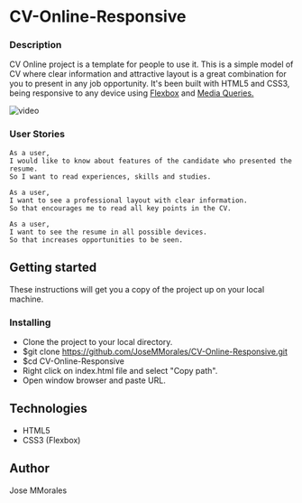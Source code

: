 # **CV-Online-Responsive**

### **Description**

CV Online project is a template for people to use it. This is a simple model of CV where clear information and attractive layout is a great combination for you to present in any job opportunity. It's been built with HTML5 and CSS3, being responsive to any device using <a href="https://developer.mozilla.org/en-US/docs/Web/CSS/CSS_Flexible_Box_Layout/Basic_Concepts_of_Flexbox">Flexbox</a> and <a href="https://developer.mozilla.org/en-US/docs/Web/CSS/Media_Queries/Using_media_queries">Media Queries.</a> 


![video](https://user-images.githubusercontent.com/43299285/93314700-6ec53200-f80a-11ea-9d98-5c78aa4b6cae.gif)

### **User Stories**
```
As a user,
I would like to know about features of the candidate who presented the resume.
So I want to read experiences, skills and studies.

As a user,
I want to see a professional layout with clear information.
So that encourages me to read all key points in the CV.

As a user,
I want to see the resume in all possible devices.
So that increases opportunities to be seen.

```

## **Getting started** 

These instructions will get you a copy of the project up on your local machine.

### **Installing**

* Clone the project to your local directory.
* $git clone https://github.com/JoseMMorales/CV-Online-Responsive.git
* $cd CV-Online-Responsive
* Right click on index.html file and select "Copy path".
* Open window browser and paste URL.

## **Technologies** 

* HTML5
* CSS3 (Flexbox)

## **Author** 

Jose MMorales
